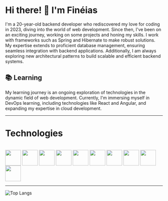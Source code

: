# Hi there! 👋 I'm Finéias

I'm a 20-year-old backend developer who rediscovered my love for coding in 2023, diving into the world of web development. Since then, I've been on an exciting journey, working on some projects and honing my skills. I work with frameworks such as Spring and Hibernate to make robust solutions. My expertise extends to proficient database management, ensuring seamless integration with backend applications. Additionally, I am always exploring new architectural patterns to build scalable and efficient backend systems.

## 📚 Learning

My learning journey is an ongoing exploration of technologies in the dynamic field of web development. Currently, I'm immersing myself in DevOps learning, including technologies like React and Angular, and expanding my expertise in cloud development.

---

# Technologies

<div style="display: inline-block;"><br>
  <img align="center" width=50 height=50 src="https://cdn.jsdelivr.net/gh/devicons/devicon@latest/icons/java/java-original.svg" />
  <img align="center" width=50 height=50 src="https://cdn.jsdelivr.net/gh/devicons/devicon@latest/icons/typescript/typescript-original.svg" />
  <img align="center" width=50 height=50 src="https://cdn.jsdelivr.net/gh/devicons/devicon@latest/icons/spring/spring-original.svg" />
  <img align="center" width=50 height=50 src="https://cdn.jsdelivr.net/gh/devicons/devicon@latest/icons/angular/angular-original.svg" />
  <img align="center" width=50 height=50 src="https://cdn.jsdelivr.net/gh/devicons/devicon@latest/icons/mongodb/mongodb-original.svg" />
  <img align="center" width=50 height=50 src="https://cdn.jsdelivr.net/gh/devicons/devicon@latest/icons/postgresql/postgresql-original.svg" />
  <img align="center" width=50 height=50 src="https://cdn.jsdelivr.net/gh/devicons/devicon@latest/icons/docker/docker-plain.svg" />        
  <img align="center" width=50 height=50 src="https://cdn.jsdelivr.net/gh/devicons/devicon@latest/icons/nginx/nginx-original.svg" />
  <img align="center" width=50 height=50 src="https://cdn.jsdelivr.net/gh/devicons/devicon@latest/icons/amazonwebservices/amazonwebservices-original-wordmark.svg" />
  <img align="center" width=50 height=50 src="https://cdn.jsdelivr.net/gh/devicons/devicon@latest/icons/rabbitmq/rabbitmq-original.svg" />
          
          
                  
</div>

---

![Top Langs](https://github-readme-stats.vercel.app/api/top-langs/?username=FineiasAntonio&layout=compact&theme=radical)
